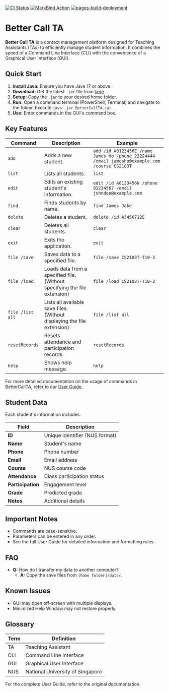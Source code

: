 [![CI Status](https://github.com/AY2425S2-CS2103T-T10-3/tp/workflows/Java%20CI/badge.svg)](https://github.com/AY2425S2-CS2103T-T10-3/tp/actions)
[![MarkBind Action](https://github.com/AY2425S2-CS2103T-T10-3/tp/actions/workflows/docs.yml/badge.svg)](https://github.com/AY2425S2-CS2103T-T10-3/tp/actions/workflows/docs.yml)
[![pages-build-deployment](https://github.com/AY2425S2-CS2103T-T10-3/tp/actions/workflows/pages/pages-build-deployment/badge.svg)](https://github.com/AY2425S2-CS2103T-T10-3/tp/actions/workflows/pages/pages-build-deployment)

# Better Call TA

**Better Call TA** is a contact management platform designed for Teaching Assistants (TAs) to efficiently manage student information. It combines the speed of a Command Line Interface (CLI) with the convenience of a Graphical User Interface (GUI).

## Quick Start

1.  **Install Java:** Ensure you have Java 17 or above.
2.  **Download:** Get the latest `.jar` file from [here](https://github.com/AY2425S2-CS2103T-T10-3/tp/releases).
3.  **Setup:** Copy the `.jar` to your desired home folder.
4.  **Run:** Open a command terminal (PowerShell, Terminal) and navigate to the folder. Execute `java -jar BetterCallTA.jar`.
5.  **Use:** Enter commands in the GUI's command box.

## Key Features

| Command             | Description                                          | Example                                                                                                 |
| ------------------- | ---------------------------------------------------- | ------------------------------------------------------------------------------------------------------- |
| `add`               | Adds a new student.                                  | `add /id A0123456E /name James Ho /phone 22224444 /email jamesho@example.com /course CS2103T`            |
| `list`              | Lists all students.                                 | `list`                                                                                                  |
| `edit`              | Edits an existing student's information.              | `edit /id A0123456N /phone 91234567 /email johndoe@example.com`                                        |
| `find`              | Finds students by name.                               | `find James Jake`                                                                                       |
| `delete`            | Deletes a student.                                  | `delete /id A3456712E`                                                                                 |
| `clear`             | Deletes all students.                                 | `clear`                                                                                                 |
| `exit`              | Exits the application.                               | `exit`                                                                                                  |
| `file /save`        | Saves data to a specified file.                         | `file /save CS2103T-T10-3`                                                                               |
| `file /load`        | Loads data from a specified file. (Without specifying the file extension)                        | `file /load CS2103T-T10-3`                                                                               |
| `file /list all`    | Lists all available save files. (Without displaying the file extension)                        | `file /list all`                                                                                       |
| `resetRecords`      | Resets attendance and participation records.            | `resetRecords`                                                                                        |
| `help`              | Shows help message.                                  | `help`                                                                                                  |

For more detailed documentation on the usage of commands in BetterCallTA, refer to our [User Guide](https://ay2425s2-cs2103t-t10-3.github.io/tp/UserGuide.html).

## Student Data

Each student's information includes:

| Field         | Description                                     |
| ------------- | ----------------------------------------------- |
| **ID** | Unique identifier (NUS format)                  |
| **Name** | Student's name                                  |
| **Phone** | Phone number                                    |
| **Email** | Email address                                   |
| **Course** | NUS course code                                 |
| **Attendance**| Class participation status                      |
| **Participation**| Engagement level                              |
| **Grade** | Predicted grade                                 |
| **Notes** | Additional details                              |

## Important Notes

* Commands are case-sensitive.
* Parameters can be entered in any order.
* See the full User Guide for detailed information and formatting rules.

## FAQ

* **Q:** How do I transfer my data to another computer?
    * **A:** Copy the save files from `[home folder]/data/`.

## Known Issues

* GUI may open off-screen with multiple displays.
* Minimized Help Window may not restore properly.

## Glossary

| Term | Definition                                                                |
| ---- | ------------------------------------------------------------------------- |
| TA   | Teaching Assistant                                                        |
| CLI  | Command Line Interface                                                    |
| GUI  | Graphical User Interface                                                    |
| NUS  | National University of Singapore                                          |

For the complete User Guide, refer to the original documentation.
